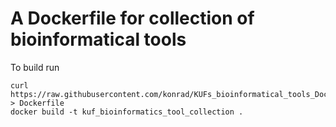 # A Dockerfile for collection of bioinformatical tools

To build run

```
curl https://raw.githubusercontent.com/konrad/KUFs_bioinformatical_tools_Dockerfile/master/Dockerfile > Dockerfile
docker build -t kuf_bioinformatics_tool_collection .
```
